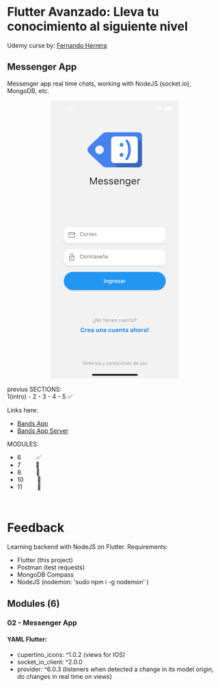 # Flutter Avanzado: Lleva tu conocimiento al siguiente nivel

Udemy curse by: [Fernando Herrera](https://fernando-herrera.com/#/)

## Messenger App
Messenger app real time chats, working with NodeJS (socket.io), MongoDB, etc.

<p align="center">
<img src="assets/screeshot_v1.png" width="300" >
</p>


previus SECTIONS: \
1(intro) - 2 - 3 - 4 - 5   ✅

Links here:
- [Bands App](https://github.com/JimHuertas/bands-flutter-app)
- [Bands App Server](https://github.com/JimHuertas/01-bands-names-server)

MODULES:
- 6&emsp;&emsp;&ensp;✅
- 7&emsp;&emsp;&ensp;🚫
- 8&emsp;&emsp;&ensp;🚫 
- 10&emsp;&emsp; 🚫
- 11&emsp;&emsp;&ensp;🚫

<br />

# Feedback

Learning backend with NodeJS on Flutter.
Requirements:
- Flutter (this project)
- Postman (test requests)
- MongoDB Compass
- NodeJS (nodemon: 'sudo npm i -g nodemon' )

## Modules (6)

### 02 - Messenger App

#### YAML Flutter:
- cupertino_icons: ^1.0.2 (views for IOS)
- socket_io_client: ^2.0.0
- provider: ^6.0.3 (listeners when detected a change in its model origin, do changes in real time on views)
